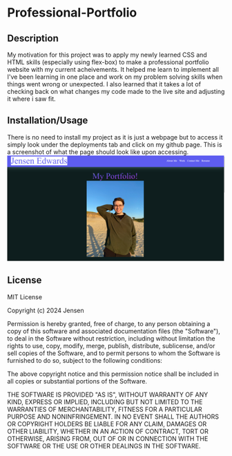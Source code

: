 # Professional-Portfolio

## Description

My motivation for this project was to apply my newly learned CSS and HTML skills (especially using flex-box) to make a professional portfolio website with my current acheivements. It helped me learn to implement all I've been learning in one place and work on my problem solving skills when things went wrong or unexpected. I also learned that it takes a lot of checking back on what changes my code made to the live site and adjusting it where i saw fit.

## Installation/Usage

There is no need to install my project as it is just a webpage but to access it simply look under the deployments tab and click on my github page. This is a screenshot of what the page should look like upon accessing.
![Photo of Web Page](assets/proport.png)

## License 

MIT License

Copyright (c) 2024 Jensen

Permission is hereby granted, free of charge, to any person obtaining a copy
of this software and associated documentation files (the "Software"), to deal
in the Software without restriction, including without limitation the rights
to use, copy, modify, merge, publish, distribute, sublicense, and/or sell
copies of the Software, and to permit persons to whom the Software is
furnished to do so, subject to the following conditions:

The above copyright notice and this permission notice shall be included in all
copies or substantial portions of the Software.

THE SOFTWARE IS PROVIDED "AS IS", WITHOUT WARRANTY OF ANY KIND, EXPRESS OR
IMPLIED, INCLUDING BUT NOT LIMITED TO THE WARRANTIES OF MERCHANTABILITY,
FITNESS FOR A PARTICULAR PURPOSE AND NONINFRINGEMENT. IN NO EVENT SHALL THE
AUTHORS OR COPYRIGHT HOLDERS BE LIABLE FOR ANY CLAIM, DAMAGES OR OTHER
LIABILITY, WHETHER IN AN ACTION OF CONTRACT, TORT OR OTHERWISE, ARISING FROM,
OUT OF OR IN CONNECTION WITH THE SOFTWARE OR THE USE OR OTHER DEALINGS IN THE
SOFTWARE.
